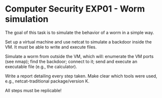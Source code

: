 # Computer Security EXP01 - Worm simulation
The goal of this task is to simulate the behavior of a worm in a simple way.

Set up a virtual machine and use netcat to simulate a backdoor inside the VM. It must be able to write and execute files.

Simulate a worm from outside the VM, which will: enumerate the VM ports (see nmap); find the backdoor; connect to it; send and execute an executable file (e.g., the calculator).

Write a report detailing every step taken. Make clear which tools were used, e.g., netcat-traditional package/version K.

All steps must be replicable!
